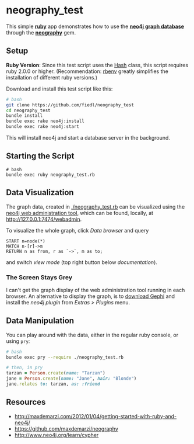 
# neography_test

This simple **[ruby](http://www.ruby-lang.org/)** app demonstrates how to use the **[neo4j graph database](http://www.neo4j.org/)** through the **[neography](https://github.com/maxdemarzi/neography)** gem.

## Setup

**Ruby Version**: Since this test script uses the [Hash](http://ruby-doc.org/core-2.0/Hash.html) class, this script requires ruby 2.0.0 or higher. (Recommendation: [rbenv](https://github.com/sstephenson/rbenv/) greatly simplifies the installation of different ruby versions.)

Download and install this test script like this:

```bash
# bash
git clone https://github.com/fiedl/neography_test
cd neography_test
bundle install
bundle exec rake neo4j:install
bundle exec rake neo4j:start
```

This will install neo4j and start a database server in the background.

## Starting the Script

```
# bash
bundle exec ruby neography_test.rb
```

## Data Visualization

The graph data, created in [./neography_test.rb](neography_test.rb) can be visualized using the [neo4j web administration tool](http://127.0.0.1:7474/webadmin), which can be found, locally, at http://127.0.0.1:7474/webadmin.

To visualize the whole graph, click *Data browser* and query
```cypher
START n=node(*)    
MATCH n-[r]->m 
RETURN n as from, r as `->`, m as to;
```
and switch *view mode* (top right button below *documentation*).

### The Screen Stays Grey

I can't get the graph display of the web administration tool running in each browser. An alternative to display the graph, is to [download Gephi](http://gephi.org/users/download/) and install the *neo4j plugin* from *Extras > Plugins* menu.



## Data Manipulation

You can play around with the data, either in the regular ruby console, or using `pry`:

```bash
# bash
bundle exec pry --require ./neography_test.rb
```

```ruby
# then, in pry
tarzan = Person.create(name: "Tarzan")
jane = Person.create(name: "Jane", hair: "Blonde")
jane.relates to: tarzan, as: :friend
```


## Resources
* http://maxdemarzi.com/2012/01/04/getting-started-with-ruby-and-neo4j/
* https://github.com/maxdemarzi/neography
* http://www.neo4j.org/learn/cypher
